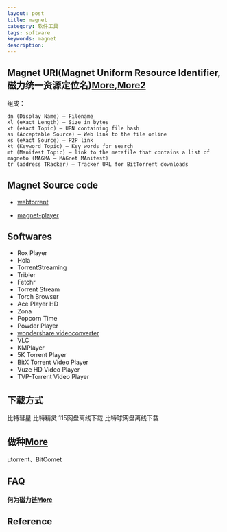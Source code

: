 ```yaml
---
layout: post
title: magnet
category: 软件工具
tags: software
keywords: magnet
description: 
---
```



## Magnet URI(Magnet Uniform Resource Identifier, 磁力统一资源定位名)[More](http://www.freeoa.net/scheme/manual/magnet_1233.html),[More2](https://en.wikipedia.org/wiki/Magnet_URI_scheme)

组成：
```
dn (Display Name) – Filename
xl (eXact Length) – Size in bytes
xt (eXact Topic) – URN containing file hash
as (Acceptable Source) – Web link to the file online
xs (eXact Source) – P2P link
kt (Keyword Topic) – Key words for search
mt (Manifest Topic) – link to the metafile that contains a list of magneto (MAGMA – MAGnet MAnifest)
tr (address TRacker) – Tracker URL for BitTorrent downloads
```

## Magnet Source code

* [webtorrent](https://github.com/webtorrent/webtorrent)

* [magnet-player](https://github.com/ferrolho/magnet-player/)

## Softwares

* Rox Player
* Hola
* TorrentStreaming
* Tribler
* Fetchr
* Torrent Stream
* Torch Browser
* Ace Player HD
* Zona
* Popcorn Time
* Powder Player
* [wondershare videoconverter](https://videoconverter.wondershare.com/)
* VLC
* KMPlayer
* 5K Torrent Player
* BitX Torrent Video Player
* Vuze HD Video Player
* TVP-Torrent Video Player

## 下载方式

比特彗星 比特精灵 115网盘离线下载 比特球网盘离线下载

## 做种[More](https://en.wikipedia.org/wiki/Magnet_URI_scheme)

μtorrent、BitComet

## FAQ

#### 何为磁力链[More](https://www.aneasystone.com/archives/2015/05/how-does-magnet-link-work.html)

## Reference
